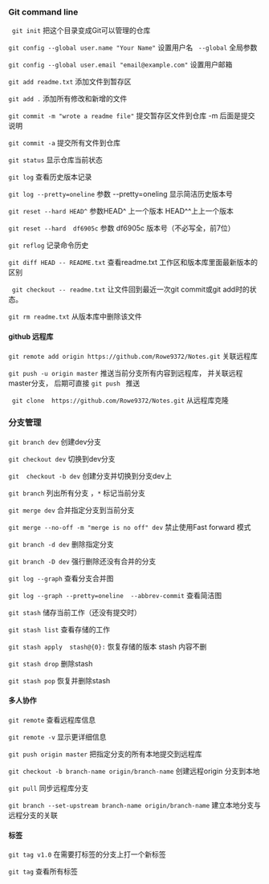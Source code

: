 
### Git command line  

` git init` 把这个目录变成Git可以管理的仓库

` git config --global user.name "Your Name" ` 设置用户名  ` --global` 全局参数

` git config --global user.email "email@example.com" ` 设置用户邮箱

` git add readme.txt ` 添加文件到暂存区

` git add . ` 添加所有修改和新增的文件
 
` git commit -m "wrote a readme file" ` 提交暂存区文件到仓库  -m 后面是提交说明

` git commit -a ` 提交所有文件到仓库

` git status ` 显示仓库当前状态

` git log ` 查看历史版本记录

` git log --pretty=oneline ` 参数 --pretty=oneling 显示简洁历史版本号

` git reset --hard HEAD^ ` 参数HEAD^ 上一个版本 HEAD^^上上一个版本

` git reset --hard  df6905c ` 参数 df6905c 版本号（不必写全，前7位）

` git reflog ` 记录命令历史

` git diff HEAD -- README.txt ` 查看readme.txt 工作区和版本库里面最新版本的区别

` git checkout -- readme.txt` 让文件回到最近一次git commit或git add时的状态。

` git rm readme.txt ` 从版本库中删除该文件

#### github 远程库

` git remote add origin https://github.com/Rowe9372/Notes.git ` 关联远程库

` git push -u origin master ` 推送当前分支所有内容到远程库，
并关联远程master分支， 后期可直接 `git push ` 推送 

` git clone  https://github.com/Rowe9372/Notes.git` 从远程库克隆

### 分支管理

` git branch dev ` 创建dev分支

` git checkout dev ` 切换到dev分支

` git  checkout -b dev ` 创建分支并切换到分支dev上

` git branch ` 列出所有分支 ，`*` 标记当前分支

` git merge dev `  合并指定分支到当前分支

` git merge --no-off -m "merge is no off" dev ` 禁止使用Fast  forward 模式

` git branch -d dev `  删除指定分支

` git branch -D dev ` 强行删除还没有合并的分支
 
` git log --graph ` 查看分支合并图

` git log --graph --pretty=oneline  --abbrev-commit `  查看简洁图

` git stash ` 储存当前工作（还没有提交时）

` git stash list ` 查看存储的工作

` git stash apply  stash@{0}: ` 恢复存储的版本 stash 内容不删

` git stash drop ` 删除stash 

` git stash pop ` 恢复并删除stash

#### 多人协作

` git remote ` 查看远程库信息

` git remote -v ` 显示更详细信息

` git push origin master ` 把指定分支的所有本地提交到远程库

` git checkout -b branch-name origin/branch-name ` 创建远程origin 分支到本地

` git pull ` 同步远程库分支

` git branch --set-upstream branch-name origin/branch-name ` 建立本地分支与远程分支的关联

#### 标签

` git tag v1.0 ` 在需要打标签的分支上打一个新标签

` git tag ` 查看所有标签
